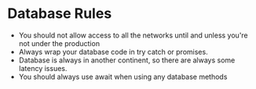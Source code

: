 # Database Rules
- You should not allow access to all the networks until and unless you're not under the production
- Always wrap your database code in try catch or promises.
- Database is always in another continent, so there are always some latency issues.
- You should always use await when using any database methods
